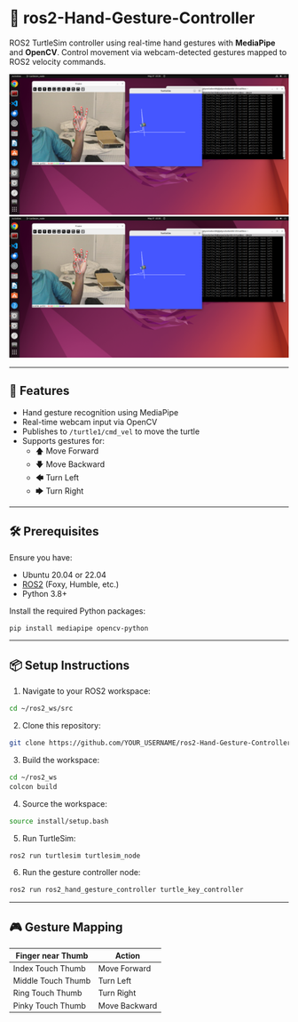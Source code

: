 # 🤚 ros2-Hand-Gesture-Controller

ROS2 TurtleSim controller using real-time hand gestures with **MediaPipe** and **OpenCV**. Control movement via webcam-detected gestures mapped to ROS2 velocity commands.

![Gesture Detection](./Screenshot%20from%202025-05-27%2022-20-31%20(copy).png)
![TurtleSim Movement](./Screenshot%20from%202025-05-27%2022-20-31.png)

---

## 🚀 Features

- Hand gesture recognition using MediaPipe
- Real-time webcam input via OpenCV
- Publishes to `/turtle1/cmd_vel` to move the turtle
- Supports gestures for:
  - 🡅 Move Forward
  - 🡇 Move Backward
  - 🡄 Turn Left
  - 🡆 Turn Right

---

## 🛠️ Prerequisites

Ensure you have:

- Ubuntu 20.04 or 22.04
- [ROS2](https://docs.ros.org/) (Foxy, Humble, etc.)
- Python 3.8+

Install the required Python packages:

```bash
pip install mediapipe opencv-python
```

---

## 📦 Setup Instructions

1. Navigate to your ROS2 workspace:

```bash
cd ~/ros2_ws/src
```

2. Clone this repository:

```bash
git clone https://github.com/YOUR_USERNAME/ros2-Hand-Gesture-Controller.git
```

3. Build the workspace:

```bash
cd ~/ros2_ws
colcon build
```

4. Source the workspace:

```bash
source install/setup.bash
```

5. Run TurtleSim:

```bash
ros2 run turtlesim turtlesim_node
```

6. Run the gesture controller node:

```bash
ros2 run ros2_hand_gesture_controller turtle_key_controller
```

---

## 🎮 Gesture Mapping

| Finger near Thumb | Action         |
|-------------------|----------------|
| Index Touch Thumb            | Move Forward   |
| Middle Touch Thumb           | Turn Left      |
| Ring Touch Thumb             | Turn Right     |
| Pinky Touch Thumb            | Move Backward  |

